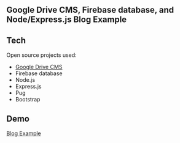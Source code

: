Google Drive CMS, Firebase database, and Node/Express.js Blog Example
---

Tech
-----------

Open source projects used:

* [Google Drive CMS]
* Firebase database
* Node.js
* Express.js
* Pug
* Bootstrap

Demo
-----------
[Blog Example]

[Blog Example]:https://node-drive-blog.herokuapp.com/
[David Davis]:http://david-james-davis.com
[Google Drive CMS]:https://www.drivecms.xyz/
